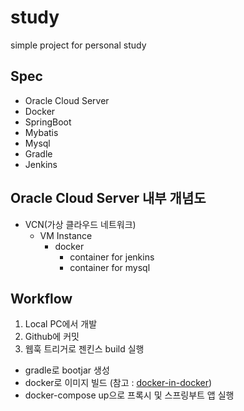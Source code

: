study
=============
simple project for personal study

Spec
-------------
- Oracle Cloud Server
- Docker
- SpringBoot
- Mybatis
- Mysql
- Gradle
- Jenkins

Oracle Cloud Server 내부 개념도
-------------
- VCN(가상 클라우드 네트워크)
  - VM Instance
    - docker
      - container for jenkins
      - container for mysql

Workflow 
-------------
1. Local PC에서 개발
2. Github에 커밋
3. 웹훅 트리거로 젠킨스 build 실행
- gradle로 bootjar 생성
- docker로 이미지 빌드 (참고 : [docker-in-docker](https://tutorials.releaseworksacademy.com/learn/the-simple-way-to-run-docker-in-docker-for-ci, "docker-in-docker"))
- docker-compose up으로 프록시 및 스프링부트 앱 실행
